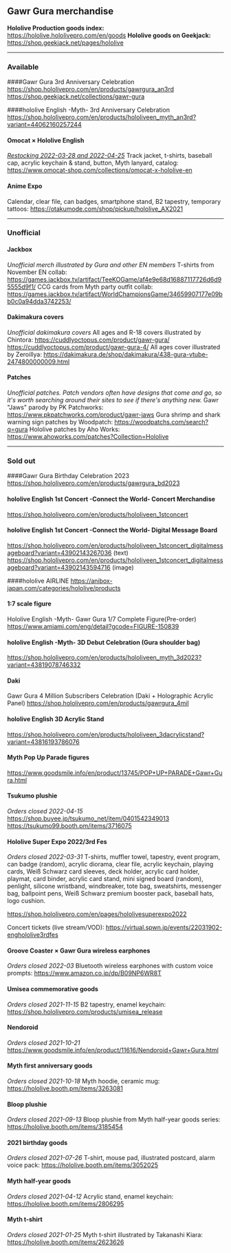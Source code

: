 ## Gawr Gura merchandise

**Hololive Production goods index:** 
https://hololive.hololivepro.com/en/goods
**Hololive goods on Geekjack:**
https://shop.geekjack.net/pages/hololive

---

### Available


####Gawr Gura 3rd Anniversary Celebration
https://shop.hololivepro.com/en/products/gawrgura_an3rd
https://shop.geekjack.net/collections/gawr-gura

####hololive English -Myth- 3rd Anniversary Celebration
https://shop.hololivepro.com/en/products/hololiveen_myth_an3rd?variant=44062160257244

#### Omocat × Hololive English
_[Restocking 2022-03-28 and 2022-04-25](https://twitter.com/_omocat/status/1500999771242176514)_
Track jacket, t-shirts, baseball cap, acrylic keychain & stand, button, Myth lanyard, catalog:
https://www.omocat-shop.com/collections/omocat-x-hololive-en

#### Anime Expo
Calendar, clear file, can badges, smartphone stand, B2 tapestry, temporary tattoos:
https://otakumode.com/shop/pickup/hololive_AX2021

---

### Unofficial

#### Jackbox
_Unofficial merch illustrated by Gura and other EN members_
T-shirts from November EN collab:
https://games.jackbox.tv/artifact/TeeKOGame/af4e9e68d16887117726d6d95555d9f1/
CCG cards from Myth party outfit collab:
https://games.jackbox.tv/artifact/WorldChampionsGame/34659907177e09bb0c0a94dda3742253/

#### Dakimakura covers
_Unofficial dakimakura covers_
All ages and R-18 covers illustrated by Chintora:
https://cuddlyoctopus.com/product/gawr-gura/
https://cuddlyoctopus.com/product/gawr-gura-4/
All ages cover illustrated by Zeroillya:
https://dakimakura.de/shop/dakimakura/438-gura-vtube-2474800000009.html

#### Patches
_Unofficial patches. Patch vendors often have designs that come and go, so it's worth searching around their sites to see if there's anything new._
Gawr "Jaws" parody by PK Patchworks:
https://www.pkpatchworks.com/product/gawr-jaws
Gura shrimp and shark warning sign patches by Woodpatch:
https://woodpatchs.com/search?q=gura
Hololive patches by Aho Works:
https://www.ahoworks.com/patches?Collection=Hololive

---

### Sold out


####Gawr Gura Birthday Celebration 2023
https://shop.hololivepro.com/en/products/gawrgura_bd2023


#### hololive English 1st Concert -Connect the World- Concert Merchandise
https://shop.hololivepro.com/en/products/hololiveen_1stconcert

#### hololive English 1st Concert -Connect the World- Digital Message Board
https://shop.hololivepro.com/en/products/hololiveen_1stconcert_digitalmessageboard?variant=43902143267036 (text)
https://shop.hololivepro.com/en/products/hololiveen_1stconcert_digitalmessageboard?variant=43902143594716 (image)

####hololive AIRLINE
https://anibox-japan.com/categories/hololive/products

#### 1:7 scale figure
Hololive English -Myth- Gawr Gura 1/7 Complete Figure(Pre-order)
https://www.amiami.com/eng/detail?gcode=FIGURE-150839

#### hololive English -Myth- 3D Debut Celebration (Gura shoulder bag)
https://shop.hololivepro.com/en/products/hololiveen_myth_3d2023?variant=43819078746332

#### Daki
Gawr Gura 4 Million Subscribers Celebration (Daki + Holographic Acrylic Panel)
https://shop.hololivepro.com/en/products/gawrgura_4mil

#### hololive English 3D Acrylic Stand
https://shop.hololivepro.com/en/products/hololiveen_3dacrylicstand?variant=43816193786076

#### Myth Pop Up Parade figures
https://www.goodsmile.info/en/product/13745/POP+UP+PARADE+Gawr+Gura.html

#### Tsukumo plushie
_Orders closed 2022-04-15_
https://shop.buyee.jp/tsukumo_net/item/0401542349013
https://tsukumo99.booth.pm/items/3716075

#### Hololive Super Expo 2022/3rd Fes
_Orders closed 2022-03-31_
T-shirts, muffler towel, tapestry, event program, can badge (random), acrylic diorama, clear file, acrylic keychain, playing cards, Weiß Schwarz card sleeves, deck holder, acrylic card holder, playmat, card binder, acrylic card stand, mini signed board (random), penlight, silicone wristband, windbreaker, tote bag, sweatshirts, messenger bag, ballpoint pens, Weiß Schwarz premium booster pack, baseball hats, logo cushion.

https://shop.hololivepro.com/en/pages/hololivesuperexpo2022

Concert tickets (live stream/VOD):
https://virtual.spwn.jp/events/22031902-enghololive3rdfes

#### Groove Coaster × Gawr Gura wireless earphones
_Orders closed 2022-03_
Bluetooth wireless earphones with custom voice prompts:
https://www.amazon.co.jp/dp/B09NP6WR8T

#### Umisea commemorative goods
_Orders closed 2021-11-15_
B2 tapestry, enamel keychain:
https://shop.hololivepro.com/products/umisea_release

#### Nendoroid
_Orders closed 2021-10-21_
https://www.goodsmile.info/en/product/11616/Nendoroid+Gawr+Gura.html

#### Myth first anniversary goods
_Orders closed 2021-10-18_
Myth hoodie, ceramic mug:
https://hololive.booth.pm/items/3263081

#### Bloop plushie
_Orders closed 2021-09-13_
Bloop plushie from Myth half-year goods series:
https://hololive.booth.pm/items/3185454

#### 2021 birthday goods
_Orders closed 2021-07-26_
T-shirt, mouse pad, illustrated postcard, alarm voice pack:
https://hololive.booth.pm/items/3052025

#### Myth half-year goods
_Orders closed 2021-04-12_
Acrylic stand, enamel keychain:
https://hololive.booth.pm/items/2806295

#### Myth t-shirt
_Orders closed 2021-01-25_
Myth t-shirt illustrated by Takanashi Kiara:
https://hololive.booth.pm/items/2623626